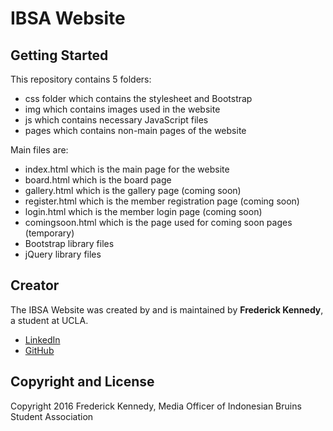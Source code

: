 # IBSA Website

## Getting Started

This repository contains 5 folders:

* css folder which contains the stylesheet and Bootstrap
* img which contains images used in the website
* js which contains necessary JavaScript files
* pages which contains non-main pages of the website

Main files are:

* index.html which is the main page for the website
* board.html which is the board page
* gallery.html which is the gallery page (coming soon)
* register.html which is the member registration page (coming soon)
* login.html which is the member login page (coming soon)
* comingsoon.html which is the page used for coming soon pages (temporary)
* Bootstrap library files
* jQuery library files

## Creator

The IBSA Website was created by and is maintained by **Frederick Kennedy**, a student at UCLA.

* [LinkedIn](https://www.linkedin.com/in/fkennedy0110)
* [GitHub](https://github.com/fkennedy)

## Copyright and License

Copyright 2016 Frederick Kennedy, Media Officer of Indonesian Bruins Student Association